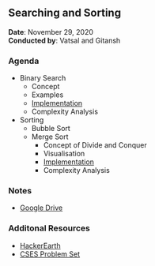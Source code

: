 ## Searching and Sorting

**Date**: November 29, 2020 <br>
**Conducted by**: Vatsal and Gitansh

### Agenda

-   Binary Search
    -   Concept
    -   Examples
    -   [Implementation](https://ideone.com/aULCnl)
    -   Complexity Analysis
-   Sorting
    -   Bubble Sort
    -   Merge Sort
        -   Concept of Divide and Conquer
        -   Visualisation
        -   [Implementation](https://ideone.com/DMvcpM)
        -   Complexity Analysis

### Notes

-   [Google Drive](https://drive.google.com/drive/folders/1bt8RUP8b7UsOhtNXEhbzTqvkRrIubeSo?usp=sharing)

### Additonal Resources

-   [HackerEarth](https://www.hackerearth.com/practice/algorithms/)
-   [CSES Problem Set](https://cses.fi/problemset/)
